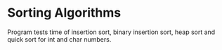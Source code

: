 # Sorting Algorithms
Program tests time of insertion sort, binary insertion sort, heap sort and quick sort for int and char numbers.
